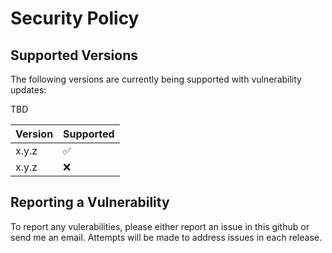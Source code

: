 # Security Policy

## Supported Versions

The following versions are currently being supported with vulnerability updates:

TBD

| Version | Supported          |
| ------- | ------------------ |
| x.y.z   | :white_check_mark: |
| x.y.z   | :x:                |

## Reporting a Vulnerability

To report any vulerabilities, please either report an issue in this github or send me an email. Attempts will be made to address issues in each release.
